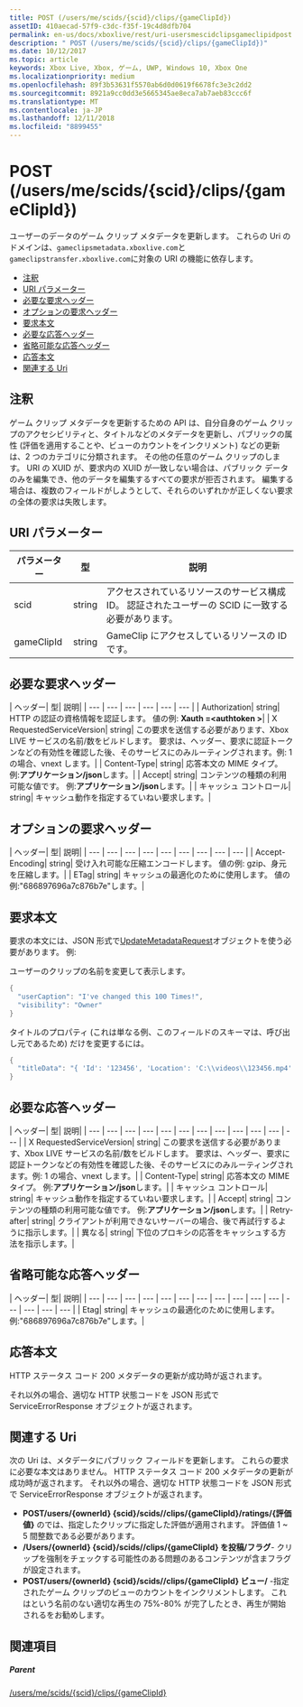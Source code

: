 ```yaml
---
title: POST (/users/me/scids/{scid}/clips/{gameClipId})
assetID: 410aecad-57f9-c3dc-f35f-19c4d8dfb704
permalink: en-us/docs/xboxlive/rest/uri-usersmescidclipsgameclipidpost.html
description: " POST (/users/me/scids/{scid}/clips/{gameClipId})"
ms.date: 10/12/2017
ms.topic: article
keywords: Xbox Live, Xbox, ゲーム, UWP, Windows 10, Xbox One
ms.localizationpriority: medium
ms.openlocfilehash: 89f3b53631f5570ab6d0d0619f6678fc3e3c2dd2
ms.sourcegitcommit: 8921a9cc0dd3e5665345ae8eca7ab7aeb83ccc6f
ms.translationtype: MT
ms.contentlocale: ja-JP
ms.lasthandoff: 12/11/2018
ms.locfileid: "8899455"
---
```

# <a name="post-usersmescidsscidclipsgameclipid"></a>POST (/users/me/scids/{scid}/clips/{gameClipId})
ユーザーのデータのゲーム クリップ メタデータを更新します。 これらの Uri のドメインは、`gameclipsmetadata.xboxlive.com`と`gameclipstransfer.xboxlive.com`に対象の URI の機能に依存します。
 
  * [注釈](#ID4EX)
  * [URI パラメーター](#ID4EAB)
  * [必要な要求ヘッダー](#ID4ELB)
  * [オプションの要求ヘッダー](#ID4EXD)
  * [要求本文](#ID4EAF)
  * [必要な応答ヘッダー](#ID4EVF)
  * [省略可能な応答ヘッダー](#ID4EJAAC)
  * [応答本文](#ID4EJBAC)
  * [関連する Uri](#ID4EWBAC)
 
<a id="ID4EX"></a>

 
## <a name="remarks"></a>注釈
 
ゲーム クリップ メタデータを更新するための API は、自分自身のゲーム クリップのアクセシビリティと、タイトルなどのメタデータを更新し、パブリックの属性 (評価を適用することや、ビューのカウントをインクリメント) などの更新は、2 つのカテゴリに分類されます。 その他の任意のゲーム クリップのします。 URI の XUID が、要求内の XUID が一致しない場合は、パブリック データのみを編集でき、他のデータを編集するすべての要求が拒否されます。 編集する場合は、複数のフィールドがしようとして、それらのいずれかが正しくない要求の全体の要求は失敗します。
  
<a id="ID4EAB"></a>

 
## <a name="uri-parameters"></a>URI パラメーター
 
| パラメーター| 型| 説明| 
| --- | --- | --- | 
| scid| string| アクセスされているリソースのサービス構成 ID。 認証されたユーザーの SCID に一致する必要があります。| 
| gameClipId| string| GameClip にアクセスしているリソースの ID です。| 
  
<a id="ID4ELB"></a>

 
## <a name="required-request-headers"></a>必要な要求ヘッダー
 
| ヘッダー| 型| 説明| 
| --- | --- | --- | --- | --- | --- | 
| Authorization| string| HTTP の認証の資格情報を認証します。 値の例: <b>Xauth =&lt;authtoken ></b>| 
| X RequestedServiceVersion| string| この要求を送信する必要があります、Xbox LIVE サービスの名前/数をビルドします。 要求は、ヘッダー、要求に認証トークンなどの有効性を確認した後、そのサービスにのみルーティングされます。例: 1 の場合、vnext します。| 
| Content-Type| string| 応答本文の MIME タイプ。 例:<b>アプリケーション/json</b>します。| 
| Accept| string| コンテンツの種類の利用可能な値です。 例:<b>アプリケーション/json</b>します。| 
| キャッシュ コントロール| string| キャッシュ動作を指定するていねい要求します。| 
  
<a id="ID4EXD"></a>

 
## <a name="optional-request-headers"></a>オプションの要求ヘッダー
 
| ヘッダー| 型| 説明| 
| --- | --- | --- | --- | --- | --- | --- | --- | --- | 
| Accept-Encoding| string| 受け入れ可能な圧縮エンコードします。 値の例: gzip、身元を圧縮します。| 
| ETag| string| キャッシュの最適化のために使用します。 値の例:"686897696a7c876b7e"します。| 
  
<a id="ID4EAF"></a>

 
## <a name="request-body"></a>要求本文
 
要求の本文には、JSON 形式で[UpdateMetadataRequest](../../json/json-updatemetadatarequest.md)オブジェクトを使う必要があります。 例:
 
ユーザーのクリップの名前を変更して表示します。
 

```cpp
{
  "userCaption": "I've changed this 100 Times!",
  "visibility": "Owner"
}

```

 
タイトルのプロパティ (これは単なる例、このフィールドのスキーマは、呼び出し元であるため) だけを変更するには。
 

```cpp
{
  "titleData": "{ 'Id': '123456', 'Location': 'C:\\videos\\123456.mp4' }"
}

```

  
<a id="ID4EVF"></a>

 
## <a name="required-response-headers"></a>必要な応答ヘッダー
 
| ヘッダー| 型| 説明| 
| --- | --- | --- | --- | --- | --- | --- | --- | --- | --- | --- | --- | 
| X RequestedServiceVersion| string| この要求を送信する必要があります、Xbox LIVE サービスの名前/数をビルドします。 要求は、ヘッダー、要求に認証トークンなどの有効性を確認した後、そのサービスにのみルーティングされます。例: 1 の場合、vnext します。| 
| Content-Type| string| 応答本文の MIME タイプ。 例:<b>アプリケーション/json</b>します。| 
| キャッシュ コントロール| string| キャッシュ動作を指定するていねい要求します。| 
| Accept| string| コンテンツの種類の利用可能な値です。 例:<b>アプリケーション/json</b>します。| 
| Retry-after| string| クライアントが利用できないサーバーの場合、後で再試行するように指示します。| 
| 異なる| string| 下位のプロキシの応答をキャッシュする方法を指示します。| 
  
<a id="ID4EJAAC"></a>

 
## <a name="optional-response-headers"></a>省略可能な応答ヘッダー
 
| ヘッダー| 型| 説明| 
| --- | --- | --- | --- | --- | --- | --- | --- | --- | --- | --- | --- | --- | --- | --- | 
| Etag| string| キャッシュの最適化のために使用します。 例:"686897696a7c876b7e"します。| 
  
<a id="ID4EJBAC"></a>

 
## <a name="response-body"></a>応答本文
 
HTTP ステータス コード 200 メタデータの更新が成功時が返されます。
 
それ以外の場合、適切な HTTP 状態コードを JSON 形式で ServiceErrorResponse オブジェクトが返されます。
  
<a id="ID4EWBAC"></a>

 
## <a name="related-uris"></a>関連する Uri
 
次の Uri は、メタデータにパブリック フィールドを更新します。 これらの要求に必要な本文はありません。 HTTP ステータス コード 200 メタデータの更新が成功時が返されます。 それ以外の場合、適切な HTTP 状態コードを JSON 形式で ServiceErrorResponse オブジェクトが返されます。
 
   * **POST/users/{ownerId} {scid}/scids//clips/{gameClipId}/ratings/{評価値}** のでは、指定したクリップに指定した評価が適用されます。 評価値 1 ~ 5 間整数である必要があります。
   * **/Users/{ownerId} {scid}/scids//clips/{gameClipId} を投稿/フラグ**- クリップを強制をチェックする可能性のある問題のあるコンテンツが含まフラグが設定されます。
   * **POST/users/{ownerId} {scid}/scids//clips/{gameClipId} ビュー/** -指定されたゲーム クリップのビューのカウントをインクリメントします。 これはという名前のない適切な再生の 75%-80% が完了したとき、再生が開始されるをお勧めします。
   
<a id="ID4EMCAC"></a>

 
## <a name="see-also"></a>関連項目
 
<a id="ID4EOCAC"></a>

 
##### <a name="parent"></a>Parent 

[/users/me/scids/{scid}/clips/{gameClipId}](uri-usersmescidclipsgameclipid.md)

   
